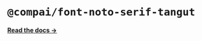 # `@compai/font-noto-serif-tangut`

[**Read the docs &rarr;**](https://components.ai/docs/typefaces/noto-serif-tangut)
